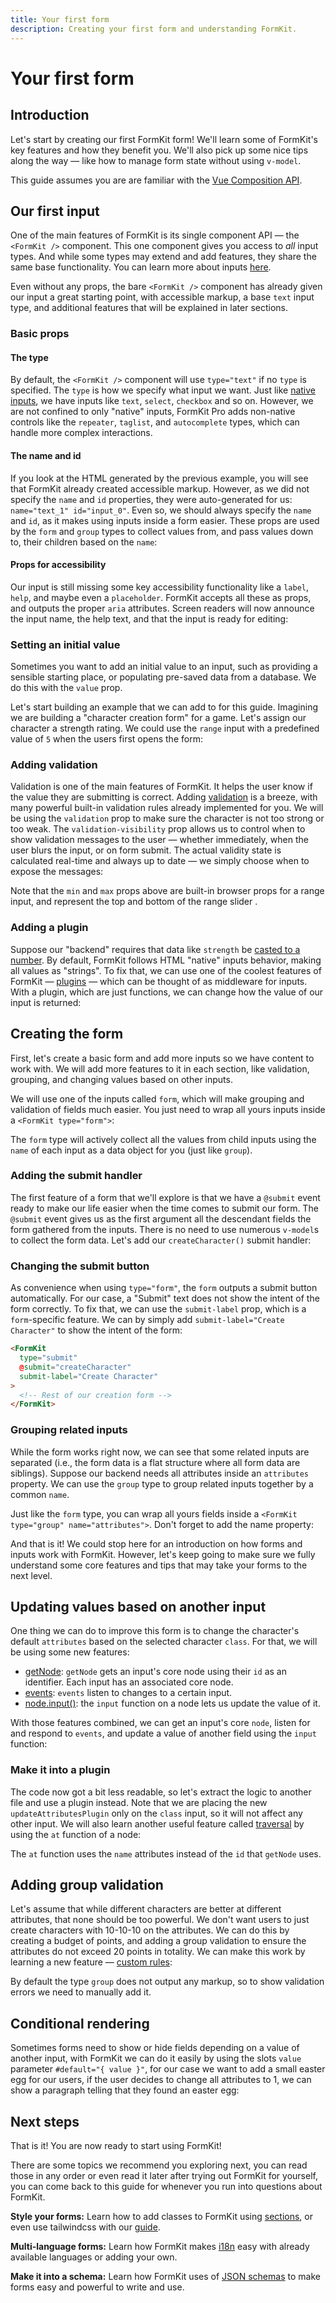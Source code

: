 ```yaml
---
title: Your first form
description: Creating your first form and understanding FormKit.
---
```


# Your first form

<page-toc></page-toc>

## Introduction

Let's start by creating our first FormKit form! We'll learn some of FormKit's key features and how they benefit you. We'll also pick up some nice tips along the way — like how to manage form state without using `v-model`.

<callout type="info" label="Composition API">
This guide assumes you are are familiar with the <a href="https://vuejs.org/guide/introduction.html#api-styles">Vue Composition API</a>.
</callout>

## Our first input

One of the main features of FormKit is its single component API — the `<FormKit />` component. This one component gives you access to _all_ input types. And while some types may extend and add features, they share the same base functionality. You can learn more about inputs [here](/essentials/inputs).

Even without any props, the bare `<FormKit />` component has already given our input a great starting point, with accessible markup, a base `text` input type, and additional features that will be explained in later sections.

### Basic props

#### The type

By default, the `<FormKit />` component will use `type="text"` if no `type` is specified. The `type` is how we specify what input we want. Just like [native inputs](https://developer.mozilla.org/en-US/docs/Web/HTML/Element/input), we have inputs like `text`, `select`, `checkbox` and so on. However, we are not confined to only "native" inputs, FormKit Pro adds non-native controls like the `repeater`, `taglist`, and `autocomplete` types, which can handle more complex interactions.

<example
  name="First input"
  file="_content/examples/guides/your-first-form/first-input/example.vue">
</example>

#### The name and id

If you look at the HTML generated by the previous example, you will see that FormKit already created accessible markup. However, as we did not specify the `name` and `id` properties, they were auto-generated for us: `name="text_1" id="input_0"`. Even so, we should always specify the `name` and `id`, as it makes using inputs inside a form easier. These props are used by the `form` and `group` types to collect values from, and pass values down to, their children based on the `name`:

<example
  name="Adding name and id"
  file="_content/examples/guides/your-first-form/input-name-id/example.vue">
</example>

#### Props for accessibility

Our input is still missing some key accessibility functionality like a `label`, `help`, and maybe even a `placeholder`. FormKit accepts all these as props, and outputs the proper `aria` attributes. Screen readers will now announce the input name, the help text, and that the input is ready for editing:

<example
  name="Adding label and help texts"
  file="_content/examples/guides/your-first-form/input-accessible-text/example.vue">
</example>

### Setting an initial value

Sometimes you want to add an initial value to an input, such as providing a sensible starting place, or populating pre-saved data from a database. We do this with the `value` prop.

Let's start building an example that we can add to for this guide. Imagining we are building a "character creation form" for a game. Let's assign our character a strength rating. We could use the `range` input with a predefined value of `5` when the users first opens the form:

<example
  name="Adding label and help texts"
  file="_content/examples/guides/your-first-form/input-vitality-bar/example.vue">
</example>

### Adding validation

Validation is one of the main features of FormKit. It helps the user know if the value they are submitting is correct. Adding [validation](/essentials/validation) is a breeze, with many powerful built-in validation rules already implemented for you. We will be using the `validation` prop to make sure the character is not too strong or too weak. The `validation-visibility` prop allows us to control when to show validation messages to the user — whether immediately, when the user blurs the input, or on form submit. The actual validity state is calculated real-time and always up to date — we simply choose when to expose the messages:

<example
  name="Adding validation to name"
  file="_content/examples/guides/your-first-form/input-validation/example.vue">
</example>

</client-only>

Note that the `min` and `max` props above are built-in browser props for a range input, and represent the top and bottom of the range slider .

### Adding a plugin

Suppose our "backend" requires that data like `strength` be [casted to a number](https://formkit.link/b37c7d36263ab0ee1bd626aa0a405b93). By default, FormKit follows HTML "native" inputs behavior, making all values as "strings". To fix that, we can use one of the coolest features of FormKit — [plugins](/advanced/core#plugins) — which can be thought of as middleware for inputs. With a plugin, which are just functions, we can change how the value of our input is returned:

<example
  name="Adding plugin to cast to number"
  file="_content/examples/guides/your-first-form/input-cast-number/example.vue">
</example>

## Creating the form

First, let's create a basic form and add more inputs so we have content to work with. We will add more features to it in each section, like validation, grouping, and changing values based on other inputs.

We will use one of the inputs called `form`, which will make grouping and validation of fields much easier. You just need to wrap all yours inputs inside a `<FormKit type="form">`:

<callout type="info" label="Form values">
The <code>form</code> type will actively collect all the values from child inputs using the <code>name</code> of each input as a data object for you (just like <code>group</code>).
</callout>

<example
  name="Character creation form"
  file="_content/examples/guides/your-first-form/character-basic-form/example.vue">
</example>

### Adding the submit handler

The first feature of a form that we'll explore is that we have a `@submit` event ready to make our life easier when the time comes to submit our form. The `@submit` event gives us as the first argument all the descendant fields the form gathered from the inputs. There is no need to use numerous `v-model`s to collect the form data. Let's add our `createCharacter()` submit handler:

<example
  name="Adding form submit"
  file="_content/examples/guides/your-first-form/character-form-submit/example.vue">
</example>

### Changing the submit button

As convenience when using `type="form"`, the `form` outputs a submit button automatically. For our case, a "Submit" text does not show the intent of the form correctly. To fix that, we can use the `submit-label` prop, which is a `form`-specific feature. We can by simply add `submit-label="Create Character"` to show the intent of the form:

<client-only>

```html
<FormKit
  type="submit"
  @submit="createCharacter"
  submit-label="Create Character"
>
  <!-- Rest of our creation form -->
</FormKit>
```

</client-only>

### Grouping related inputs

While the form works right now, we can see that some related inputs are separated (i.e., the form data is a flat structure where all form data are siblings). Suppose our backend needs all attributes inside an `attributes` property. We can use the `group` type to group related inputs together by a common `name`.

Just like the `form` type, you can wrap all yours fields inside a `<FormKit type="group" name="attributes">`. Don't forget to add the name property:

<example
  name="Grouping inputs"
  file="_content/examples/guides/your-first-form/character-group-attributes/example.vue">
</example>

And that is it! We could stop here for an introduction on how forms and inputs work with FormKit. However, let's keep going to make sure we fully understand some core features and tips that may take your forms to the next level.

## Updating values based on another input

One thing we can do to improve this form is to change the character's default `attributes` based on the selected character `class`. For that, we will be using some new features:

- [getNode](/advanced/core#getting-a-components-node): `getNode` gets an input's core node using their `id` as an identifier. Each input has an associated core node.
- [events](/advanced/core#events): `events` listen to changes to a certain input.
- [node.input()](/essentials/inputs#using-nodeinput): the `input` function on a node lets us update the value of it.

With those features combined, we can get an input's core `node`, listen for and respond to `events`, and update a value of another field using the `input` function:

<example
  name="Updating attributes based on the character class"
  file="_content/examples/guides/your-first-form/character-attributes-update/example.vue">
</example>

### Make it into a plugin

The code now got a bit less readable, so let's extract the logic to another file and use a plugin instead. Note that we are placing the new `updateAttributesPlugin` only on the `class` input, so it will not affect any other input. We will also learn another useful feature called [traversal](/advanced/core#traversal) by using the `at` function of a node:

<callout type="warning" label="at() uses name">
The <code>at</code> function uses the <code>name</code> attributes instead of the <code>id</code> that <code>getNode</code> uses.
</callout>

<example
  name="Refactor as a plugin"
  :file="[
    '_content/examples/guides/your-first-form/character-plugin/example.vue',
    '_content/examples/guides/your-first-form/character-plugin/plugins.js',
  ]"
  init-file-tab="example.vue">
</example>

## Adding group validation

Let's assume that while different characters are better at different attributes, that none should be too powerful. We don't want users to just create characters with 10-10-10 on the attributes. We can do this by creating a budget of points, and adding a group validation to ensure the attributes do not exceed 20 points in totality. We can make this work by learning a new feature — [custom rules](/essentials/validation#custom-rules):

<callout type="warning" label="Groups do not display messages by default">
By default the type <code>group</code> does not output any markup, so to show validation errors we need to manually add it.
</callout>

<example
  name="Adding custom rule to group"
  :file="[
    '_content/examples/guides/your-first-form/character-group-rule/example.vue',
    '_content/examples/guides/your-first-form/character-group-rule/plugins.js',
    '_content/examples/guides/your-first-form/character-group-rule/rules.js',
  ]"
  init-file-tab="example.vue">
</example>

## Conditional rendering

Sometimes forms need to show or hide fields depending on a value of another input, with FormKit we can do it easily by using the slots `value` parameter `#default="{ value }"`, for our case we want to add a small easter egg for our users, if the user decides to change all attributes to 1, we can show a paragraph telling that they found an easter egg:

<example
  name="Conditional rendering"
  :file="[
    '_content/examples/guides/your-first-form/character-easter-egg/example.vue',
    '_content/examples/guides/your-first-form/character-easter-egg/plugins.js',
    '_content/examples/guides/your-first-form/character-easter-egg/rules.js',
  ]"
  init-file-tab="example.vue">
</example>

## Next steps

That is it! You are now ready to start using FormKit!

There are some topics we recommend you exploring next, you can read those in any order or even read it later after trying out FormKit for yourself, you can come back to this guide for whenever you run into questions about FormKit.

**Style your forms:** Learn how to add classes to FormKit using [sections](/essentials/styling), or even use tailwindcss with our [guide](/guides/create-a-tailwind-theme).

**Multi-language forms:** Learn how FormKit makes [i18n](/essentials/internationalization) easy with already available languages or adding your own.

**Make it into a schema:** Learn how FormKit uses of [JSON schemas](/essentials/generation) to make forms easy and powerful to write and use.
